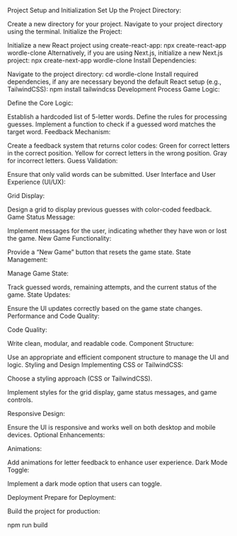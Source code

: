 Project Setup and Initialization
Set Up the Project Directory:

Create a new directory for your project.
Navigate to your project directory using the terminal.
Initialize the Project:

Initialize a new React project using create-react-app:
npx create-react-app wordle-clone
Alternatively, if you are using Next.js, initialize a new Next.js project:
npx create-next-app wordle-clone
Install Dependencies:

Navigate to the project directory:
cd wordle-clone
Install required dependencies, if any are necessary beyond the default React setup (e.g., TailwindCSS):
npm install tailwindcss
Development Process
Game Logic:

Define the Core Logic:

Establish a hardcoded list of 5-letter words.
Define the rules for processing guesses.
Implement a function to check if a guessed word matches the target word.
Feedback Mechanism:

Create a feedback system that returns color codes:
Green for correct letters in the correct position.
Yellow for correct letters in the wrong position.
Gray for incorrect letters.
Guess Validation:

Ensure that only valid words can be submitted.
User Interface and User Experience (UI/UX):

Grid Display:

Design a grid to display previous guesses with color-coded feedback.
Game Status Message:

Implement messages for the user, indicating whether they have won or lost the game.
New Game Functionality:

Provide a “New Game” button that resets the game state.
State Management:

Manage Game State:

Track guessed words, remaining attempts, and the current status of the game.
State Updates:

Ensure the UI updates correctly based on the game state changes.
Performance and Code Quality:

Code Quality:

Write clean, modular, and readable code.
Component Structure:

Use an appropriate and efficient component structure to manage the UI and logic.
Styling and Design
Implementing CSS or TailwindCSS:

Choose a styling approach (CSS or TailwindCSS).

Implement styles for the grid display, game status messages, and game controls.

Responsive Design:

Ensure the UI is responsive and works well on both desktop and mobile devices.
Optional Enhancements:

Animations:

Add animations for letter feedback to enhance user experience.
Dark Mode Toggle:

Implement a dark mode option that users can toggle.

Deployment
Prepare for Deployment:

Build the project for production:

npm run build
